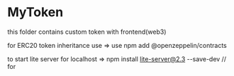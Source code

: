 # MyToken
this folder contains custom token with frontend(web3)

for ERC20 token inheritance use
=> use npm add @openzeppelin/contracts        

to start lite server for localhost
=> npm install lite-server@2.3 --save-dev     // for

